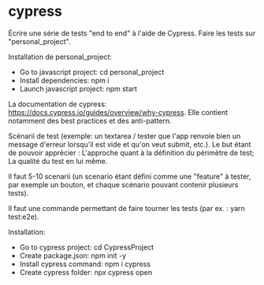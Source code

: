 # cypress 

Écrire une série de tests "end to end" à l'aide de Cypress.
Faire les tests sur "personal_project".

Installation de personal_project:
  - Go to javascript project: cd personal_project
  - Install dependencies: npm i
  - Launch javascript project: npm start

La documentation de cypress: https://docs.cypress.io/guides/overview/why-cypress. Elle contient notamment des best practices et des anti-pattern.


Scénarii de test (exemple: un textarea / tester que l'app renvoie bien un message d'erreur lorsqu'il est vide et qu'on veut submit, etc.). Le but étant de pouvoir apprécier :
L'approche quant à la définition du périmètre de test;
La qualité du test en lui même.

Il faut 5-10 scenarii (un scenario étant défini comme une "feature" à tester, par exemple un bouton, et chaque scénario pouvant contenir plusieurs tests).

Il faut une commande permettant de faire tourner les tests (par ex. : yarn test:e2e).


Installation:
  - Go to cypress project: cd CypressProject
  - Create package.json: npm init -y
  - Install cypress command: npm i cypress
  - Create cypress folder: npx cypress open

